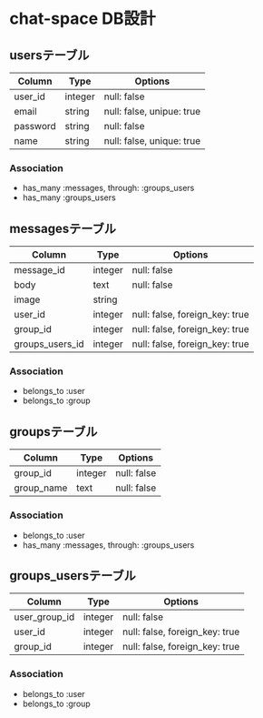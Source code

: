 # chat-space DB設計
## usersテーブル
|Column|Type|Options|
|------|----|-------|
|user_id|integer|null: false
|email|string|null: false, unipue: true|
|password|string|null: false|
|name|string|null: false, unique: true|
### Association
- has_many  :messages,  through:  :groups_users
- has_many :groups_users

## messagesテーブル
|Column|Type|Options|
|------|----|-------|
|message_id|integer|null: false
|body|text|null: false|
|image|string|
|user_id|integer|null: false, foreign_key: true|
|group_id|integer|null: false, foreign_key: true|
|groups_users_id|integer|null: false, foreign_key: true|
### Association
- belongs_to :user
- belongs_to :group

## groupsテーブル
|Column|Type|Options|
|------|----|-------|
|group_id|integer|null: false
|group_name|text|null: false|
### Association
- belongs_to :user
- has_many  :messages,  through:  :groups_users

## groups_usersテーブル
|Column|Type|Options|
|------|----|-------|
|user_group_id|integer|null: false
|user_id|integer|null: false, foreign_key: true|
|group_id|integer|null: false, foreign_key: true|
### Association
- belongs_to :user
- belongs_to :group
